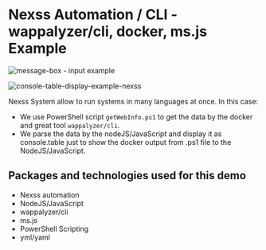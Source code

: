 # Nexss Automation / CLI - wappalyzer/cli, docker, ms.js Example

![message-box - input example](https://user-images.githubusercontent.com/53263666/72731759-9f2dd100-3b94-11ea-843d-c48ba589600c.png)

![console-table-display-example-nexss](https://user-images.githubusercontent.com/53263666/72731874-d7cdaa80-3b94-11ea-8796-c84b8f294b84.png)

Nexss System allow to run systems in many languages at once. In this case:

- We use PowerShell script `getWebInfo.ps1` to get the data by the docker and great tool `wappalyzer/cli`.
- We parse the data by the nodeJS/JavaScript and display it as console.table just to show the docker output from .ps1 file to the NodeJS/JavaScript.

## Packages and technologies used for this demo

- Nexss automation
- NodeJS/JavaScript
- wappalyzer/cli
- ms.js
- PowerShell Scripting
- yml/yaml
